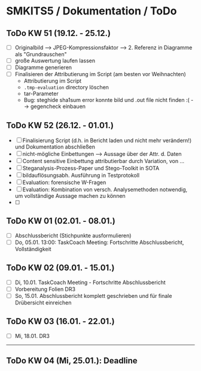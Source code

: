 # SMKITS5 / Dokumentation / ToDo
## ToDo KW 51 (19.12. - 25.12.)
- [ ] Originalbild --> JPEG-Kompressionsfaktor --> 2. Referenz in Diagramme als "Grundrauschen"
- [ ] große Auswertung laufen lassen
- [ ] Diagramme generieren
- [ ] Finalisieren der Attributierung im Script (am besten vor Weihnachten)
  - Attributierung im Script
  - `.tmp-evaluation` directory löschen
  - tar-Parameter
  - Bug: steghide sha1sum error konnte bild und .out file nicht finden :( --> gegencheck einbauen
## ToDo KW 52 (26.12. - 01.01.)
- [ ] Finalisierung Script (d.h. in Bericht laden und nicht mehr verändern!) und Dokumentation abschließen
- [ ] nicht-mögliche Einbettungen --> Aussage über der Attr. d. Daten
- [ ] Content sensitive Einbettung attributierbar durch Variation, von ...
- [ ] Steganalysis-Prozess-Paper und Stego-Toolkit in SOTA
- [ ] bildauflösungsabh. Ausführung in Testprotokoll
- [ ] Evaluation: forensische W-Fragen
- [ ] Evaluation: Kombination von versch. Analysemethoden notwendig, um vollständige Aussage machen zu können
- [ ] 
## ToDo KW 01 (02.01. - 08.01.)
- [ ] Abschlussbericht (Stichpunkte ausformulieren)
- [ ] Do, 05.01. 13:00: TaskCoach Meeting: Fortschritte Abschlussbericht, Vollständigkeit
## ToDo KW 02 (09.01. - 15.01.)
- [ ] Di, 10.01. TaskCoach Meeting - Fortschritte Abschlussbericht
- [ ] Vorbereitung Folien DR3
- [ ] So, 15.01. Abschlussbericht komplett geschrieben und für finale Drübersicht einreichen
## ToDo KW 03 (16.01. - 22.01.)
- [ ] Mi, 18.01. DR3
---
## ToDo KW 04 (Mi, 25.01.): Deadline
